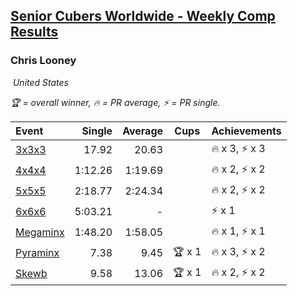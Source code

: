 <style>table {white-space: nowrap;}</style>
<link rel="stylesheet" type="text/css" href="/scw-comp/css/flags.css" />

## [Senior Cubers Worldwide - Weekly Comp Results](/scw-comp/results/)
### Chris Looney

<i class="flag flag-US" />&nbsp;United States

<span style="white-space: nowrap;">🏆 = overall winner</span>, <span style="white-space: nowrap;">🔥 = PR average</span>, <span style="white-space: nowrap;">⚡ = PR single</span>.

| Event | Single | Average | Cups | Achievements|
| :-- | --: | --: | :--: | :-- |
| [3x3x3](333.md) | 17.92 | 20.63 |  | 🔥 x 3, ⚡ x 3 |
| [4x4x4](444.md) | 1:12.26 | 1:19.69 |  | 🔥 x 2, ⚡ x 2 |
| [5x5x5](555.md) | 2:18.77 | 2:24.34 |  | 🔥 x 2, ⚡ x 2 |
| [6x6x6](666.md) | 5:03.21 | - |  | ⚡ x 1 |
| [Megaminx](minx.md) | 1:48.20 | 1:58.05 |  | 🔥 x 1, ⚡ x 1 |
| [Pyraminx](pyram.md) | 7.38 | 9.45 | 🏆 x 1 | 🔥 x 3, ⚡ x 2 |
| [Skewb](skewb.md) | 9.58 | 13.06 | 🏆 x 1 | 🔥 x 2, ⚡ x 2 |

<!-- Global site tag (gtag.js) - Google Analytics -->
<script async src="https://www.googletagmanager.com/gtag/js?id=UA-86348435-3"></script>
<script>window.dataLayer = window.dataLayer || []; function gtag() {dataLayer.push(arguments);} gtag('js', new Date()); gtag('config', 'UA-86348435-3');</script>
